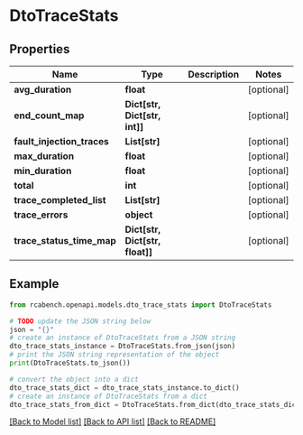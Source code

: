 # DtoTraceStats


## Properties

Name | Type | Description | Notes
------------ | ------------- | ------------- | -------------
**avg_duration** | **float** |  | [optional] 
**end_count_map** | **Dict[str, Dict[str, int]]** |  | [optional] 
**fault_injection_traces** | **List[str]** |  | [optional] 
**max_duration** | **float** |  | [optional] 
**min_duration** | **float** |  | [optional] 
**total** | **int** |  | [optional] 
**trace_completed_list** | **List[str]** |  | [optional] 
**trace_errors** | **object** |  | [optional] 
**trace_status_time_map** | **Dict[str, Dict[str, float]]** |  | [optional] 

## Example

```python
from rcabench.openapi.models.dto_trace_stats import DtoTraceStats

# TODO update the JSON string below
json = "{}"
# create an instance of DtoTraceStats from a JSON string
dto_trace_stats_instance = DtoTraceStats.from_json(json)
# print the JSON string representation of the object
print(DtoTraceStats.to_json())

# convert the object into a dict
dto_trace_stats_dict = dto_trace_stats_instance.to_dict()
# create an instance of DtoTraceStats from a dict
dto_trace_stats_from_dict = DtoTraceStats.from_dict(dto_trace_stats_dict)
```
[[Back to Model list]](../README.md#documentation-for-models) [[Back to API list]](../README.md#documentation-for-api-endpoints) [[Back to README]](../README.md)


